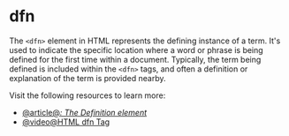 # dfn

The `<dfn>` element in HTML represents the defining instance of a term. It's used to indicate the specific location where a word or phrase is being defined for the first time within a document. Typically, the term being defined is included within the `<dfn>` tags, and often a definition or explanation of the term is provided nearby.

Visit the following resources to learn more:

- [@article@<dfn>: The Definition element](https://developer.mozilla.org/en-US/docs/Web/HTML/Reference/Elements/dfn)
- [@video@HTML dfn Tag](https://www.youtube.com/watch?v=o6pKejnUN9s)